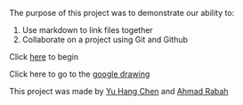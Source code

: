 The purpose of this project was to demonstrate our ability to:
1. Use markdown to link files together
2. Collaborate on a project using Git and Github

Click [here](home.md) to begin

Click here to go to the [google drawing](https://docs.google.com/drawings/d/1y8Hyq79d6E17AotUakZe_VmED5Nuwtp0NNucIFsOV-o)

This project was made by [Yu Hang Chen](https://github.com/yuhangc9321) and [Ahmad Rabah](https://github.com/ahmadr9279)